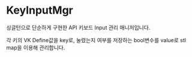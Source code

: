 # KeyInputMgr

싱글턴으로 단순하게 구현한 API 키보드 Input 관리 매니저입니다. 

각 키의 VK Define값을 key로, 눌렸는지 여부를 저장하는 bool변수를 value로 stl map을 이용해 관리합니다.
